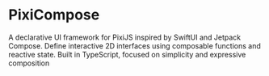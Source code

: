 # PixiCompose
A declarative UI framework for PixiJS inspired by SwiftUI and Jetpack Compose. Define interactive 2D interfaces using composable functions and reactive state. Built in TypeScript, focused on simplicity and expressive composition
